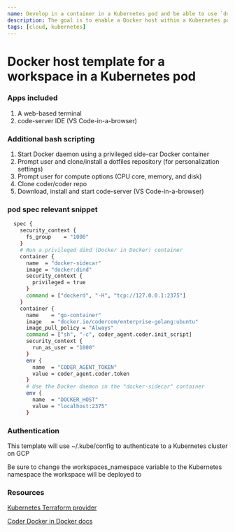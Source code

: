 ```yaml
---
name: Develop in a container in a Kubernetes pod and be able to use `docker build` and `docker run` and `docker compose`
description: The goal is to enable a Docker host within a Kubernetes pod
tags: [cloud, kubernetes]
---
```


# Docker host template for a workspace in a Kubernetes pod

### Apps included
1. A web-based terminal
1. code-server IDE (VS Code-in-a-browser)

### Additional bash scripting
1. Start Docker daemon using a privileged side-car Docker container
1. Prompt user and clone/install a dotfiles repository (for personalization settings)
1. Prompt user for compute options (CPU core, memory, and disk)
1. Clone coder/coder repo
1. Download, install and start code-server (VS Code-in-a-browser)

### pod spec relevant snippet

```sh
  spec { 
    security_context {
      fs_group    = "1000"
    }  
    # Run a privileged dind (Docker in Docker) container
    container {
      name  = "docker-sidecar"
      image = "docker:dind"
      security_context {
        privileged = true
      }
      command = ["dockerd", "-H", "tcp://127.0.0.1:2375"]
    }         
    container {
      name    = "go-container"
      image   = "docker.io/codercom/enterprise-golang:ubuntu"
      image_pull_policy = "Always"
      command = ["sh", "-c", coder_agent.coder.init_script]
      security_context {
        run_as_user = "1000"
      }      
      env {
        name  = "CODER_AGENT_TOKEN"
        value = coder_agent.coder.token
      }  
      # Use the Docker daemon in the "docker-sidecar" container
      env {
        name  = "DOCKER_HOST"
        value = "localhost:2375" 
      }
```

### Authentication

This template will use ~/.kube/config to authenticate to a Kubernetes cluster on GCP

Be sure to change the workspaces_namespace variable to the Kubernetes namespace the workspace will be deployed to

### Resources

[Kubernetes Terraform provider](https://registry.terraform.io/providers/hashicorp/kubernetes/latest/docs/resources/pod)

[Coder Docker in Docker docs](https://coder.com/docs/coder-oss/latest/templates/docker-in-docker)